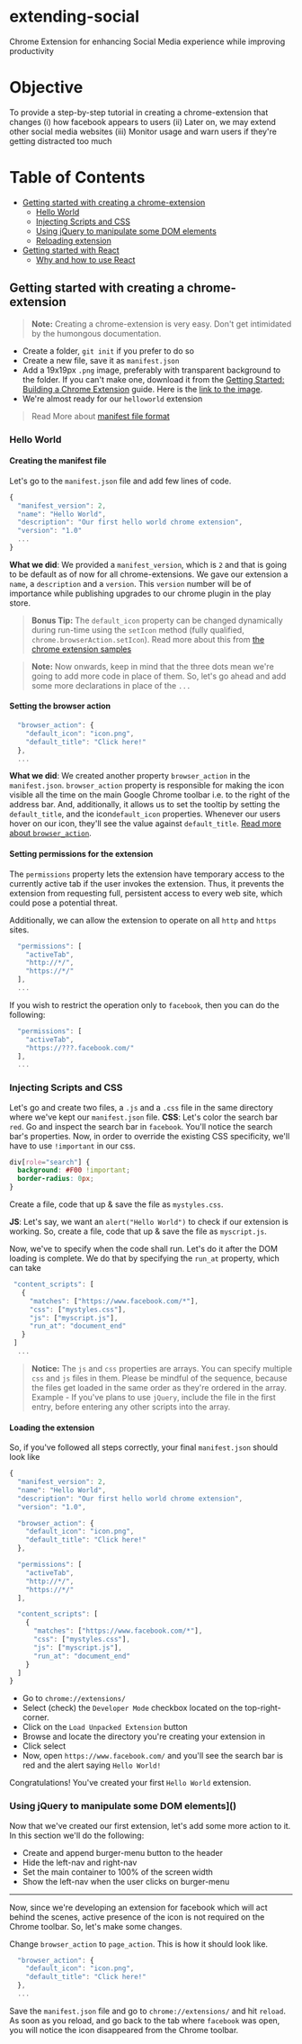 # extending-social
Chrome Extension for enhancing Social Media experience while improving productivity

# Objective
To provide a step-by-step tutorial in creating a chrome-extension that changes
(i) how facebook appears to users
(ii) Later on, we may extend other social media websites
(iii) Monitor usage and warn users if they're getting distracted too much

# Table of Contents
* [Getting started with creating a chrome-extension]()
  * [Hello World]()
  * [Injecting Scripts and CSS]()
  * [Using jQuery to manipulate some DOM elements]()
  * [Reloading extension]()
* [Getting started with React]()
  * [Why and how to use React]()

## Getting started with creating a chrome-extension
> **Note:** Creating a chrome-extension is very easy. Don't get intimidated by the humongous documentation.

* Create a folder, `git init` if you prefer to do so
* Create a new file, save it as `manifest.json`
* Add a 19x19px `.png` image, preferably with transparent background to the folder. If you can't make one, download it from the [Getting Started: Building a Chrome Extension](https://developer.chrome.com/extensions/getstarted) guide. Here is the [link to the image](https://developer.chrome.com/extensions/examples/tutorials/getstarted/icon.png).
* We're almost ready for our `helloworld` extension

> Read More about [manifest file format](https://developer.chrome.com/extensions/manifest)

### Hello World
#### Creating the manifest file
Let's go to the `manifest.json` file and add few lines of code.
```javascript
{
  "manifest_version": 2,
  "name": "Hello World",
  "description": "Our first hello world chrome extension",
  "version": "1.0"
  ...
}
```
**What we did**: We provided a `manifest_version`, which is `2` and that is going to be default as of now for all chrome-extensions. We gave our extension a `name`, a `description` and a `version`. This `version` number will be of importance while publishing upgrades to our chrome plugin in the play store.

> **Bonus Tip:** The `default_icon` property can be changed dynamically during run-time using the `setIcon` method (fully qualified,  `chrome.browserAction.setIcon`). Read more about this from  [the chrome extension samples](https://developer.chrome.com/extensions/browserAction#method-setIcon)

> **Note:** Now onwards, keep in mind that the three dots mean we're going to add more code in place of them. So, let's go ahead and add some more declarations in place of the `...`

#### Setting the browser action
```javascript
  "browser_action": {
    "default_icon": "icon.png",
    "default_title": "Click here!"
  },
  ...
```
**What we did**: We created another property `browser_action` in the `manifest.json`. `browser_action` property is responsible for making the icon visible all the time on the main Google Chrome toolbar i.e. to the right of the address bar. And, additionally, it allows us to set the tooltip by setting the `default_title`, and the icon`default_icon` properties. Whenever our users hover on our icon, they'll see the value against `default_title`. [Read more about `browser_action`](https://developer.chrome.com/extensions/browserAction).

#### Setting permissions for the extension
The `permissions` property lets the extension have temporary access to the currently active tab if the user invokes the extension. Thus, it prevents the extension from requesting full, persistent access to every web site, which could pose a potential threat.

Additionally, we can allow the extension to operate on all `http` and `https` sites.
```javascript
  "permissions": [
    "activeTab",
    "http://*/",
    "https://*/"
  ],
  ...
```

If you wish to restrict the operation only to `facebook`, then you can do the following:
```javascript
  "permissions": [
    "activeTab",
    "https://???.facebook.com/"
  ],
  ...
```
### Injecting Scripts and CSS
Let's go and create two files, a `.js` and a `.css` file in the same directory where we've kept our `manifest.json` file.
**CSS**: Let's color the search bar `red`. Go and inspect the search bar in `facebook`. You'll notice the search bar's properties. Now, in order to override the existing CSS specificity, we'll have to use `!important` in our css.

```css
div[role="search"] {
  background: #F00 !important;
  border-radius: 0px;
}
```
Create a file, code that up & save the file as `mystyles.css`.

**JS**:
Let's say, we want an `alert("Hello World")` to check if our extension is working.
So, create a file, code that up & save the file as `myscript.js`.

Now, we've to specify when the code shall run. Let's do it after the DOM loading is complete. We do that by specifying the `run_at` property, which can take 

```javascript
 "content_scripts": [
   {
     "matches": ["https://www.facebook.com/*"],
     "css": ["mystyles.css"],
     "js": ["myscript.js"],
     "run_at": "document_end"
   }
 ]
  ...
```
> **Notice:** The `js` and `css` properties are arrays. You can specify multiple `css` and `js` files in them. Please be mindful of the sequence, because the files get loaded in the same order as they're ordered in the array. Example - If you've plans to use `jQuery`, include the file in the first entry, before entering any other scripts into the array.

#### Loading the extension
So, if you've followed all steps correctly, your final `manifest.json` should look like

```javascript
{
  "manifest_version": 2,
  "name": "Hello World",
  "description": "Our first hello world chrome extension",
  "version": "1.0",

  "browser_action": {
    "default_icon": "icon.png",
    "default_title": "Click here!"
  },

  "permissions": [
    "activeTab",
    "http://*/",
    "https://*/"
  ],

  "content_scripts": [
    {
      "matches": ["https://www.facebook.com/*"],
      "css": ["mystyles.css"],
      "js": ["myscript.js"],
      "run_at": "document_end"
    }
  ]
}
```
* Go to `chrome://extensions/`
* Select (check) the `Developer Mode` checkbox located on the top-right-corner.
* Click on the `Load Unpacked Extension` button
* Browse and locate the directory you're creating your extension in
* Click select
* Now, open `https://www.facebook.com/` and you'll see the search bar is red and the alert saying `Hello World!`

Congratulations! You've created your first `Hello World` extension.

### Using jQuery to manipulate some DOM elements]()
Now that we've created our first extension, let's add some more action to it.
In this section we'll do the following:
* Create and append burger-menu button to the header
* Hide the left-nav and right-nav
* Set the main container to 100% of the screen width
* Show the left-nav when the user clicks on burger-menu

---------------------

Now, since we're developing an extension for facebook which will act behind the scenes, active presence of the icon is not required on the Chrome toolbar. So, let's make some changes.

Change `browser_action` to `page_action`. This is how it should look like.
```javascript
  "browser_action": {
    "default_icon": "icon.png",
    "default_title": "Click here!"
  },
  ...
```
Save the `manifest.json` file and go to `chrome://extensions/` and hit `reload`. As soon as you reload, and go back to the tab where `facebook` was open, you will notice the icon disappeared from the Chrome toolbar.
